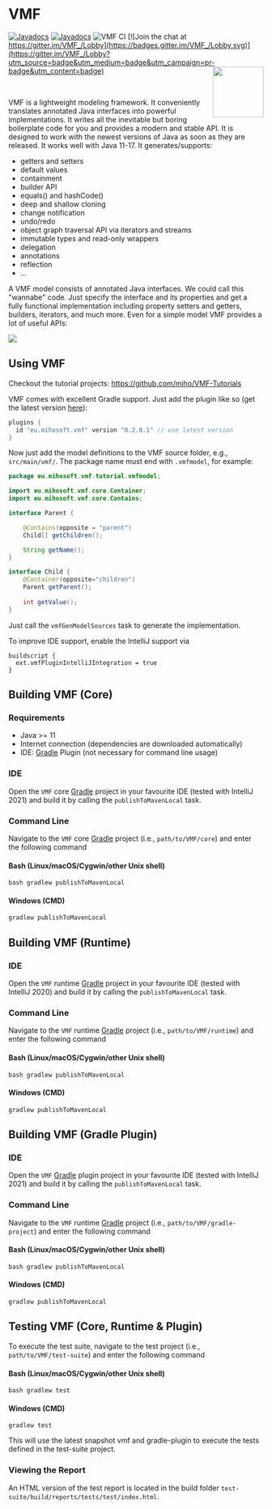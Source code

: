 VMF
=======

[![Javadocs](https://www.javadoc.io/badge/eu.mihosoft.vmf/vmf.svg?color=blue&label=javadoc-core)](https://www.javadoc.io/doc/eu.mihosoft.vmf/vmf) [![Javadocs](https://www.javadoc.io/badge/eu.mihosoft.vmf/vmf-runtime.svg?color=blue&label=javadoc-runtime)](https://www.javadoc.io/doc/eu.mihosoft.vmf/vmf-runtime)
![VMF CI](https://github.com/miho/VMF/workflows/VMF%20CI/badge.svg)
[![Join the chat at https://gitter.im/VMF_/Lobby](https://badges.gitter.im/VMF_/Lobby.svg)](https://gitter.im/VMF_/Lobby?utm_source=badge&utm_medium=badge&utm_campaign=pr-badge&utm_content=badge)
<a href="https://foojay.io/today/works-with-openjdk">
   <img align="right" 
        src="https://github.com/foojayio/badges/raw/main/works_with_openjdk/Works-with-OpenJDK.png"   
        width="100">
</a>

<br>


VMF is a lightweight modeling framework. It conveniently translates annotated Java interfaces into powerful implementations. It writes all the inevitable but boring boilerplate code for you and provides a modern and stable API. It is designed to work with the newest versions of Java as soon as they are released. It works well with Java 11-17.
It generates/supports:

- getters and setters
- default values
- containment
- builder API
- equals() and hashCode()
- deep and shallow cloning
- change notification
- undo/redo
- object graph traversal API via iterators and streams
- immutable types and read-only wrappers
- delegation
- annotations
- reflection
- ...

A VMF model consists of annotated Java interfaces. We could call this "wannabe" code. Just specify the interface and its properties and get a fully functional  implementation including property setters and getters, builders, iterators, and much more. Even for a simple model VMF provides a lot of useful APIs:

<img src="resources/img/vmf-01.svg">

## Using VMF

Checkout the tutorial projects: https://github.com/miho/VMF-Tutorials

VMF comes with excellent Gradle support. Just add the plugin like so (get the latest version [here](https://plugins.gradle.org/plugin/eu.mihosoft.vmf)):

```gradle
plugins {
  id "eu.mihosoft.vmf" version "0.2.8.1" // use latest version
}
```

Now just add the model definitions to the VMF source folder, e.g., `src/main/vmf/`. The package name must end with `.vmfmodel`, for example:

```java
package eu.mihosoft.vmf.tutorial.vmfmodel;

import eu.mihosoft.vmf.core.Container;
import eu.mihosoft.vmf.core.Contains;

interface Parent {

    @Contains(opposite = "parent")
    Child[] getChildren();

    String getName();
}

interface Child {
    @Container(opposite="children")
    Parent getParent();
    
    int getValue();
}
```

Just call the `vmfGenModelSources` task to generate the implementation.

To improve IDE support, enable the IntelliJ support via

```
buildscript {
  ext.vmfPluginIntelliJIntegration = true
}
```

## Building VMF (Core)

### Requirements

- Java >= 11
- Internet connection (dependencies are downloaded automatically)
- IDE: [Gradle](http://www.gradle.org/) Plugin (not necessary for command line usage)

### IDE

Open the `VMF` core [Gradle](http://www.gradle.org/) project in your favourite IDE (tested with IntelliJ 2021) and build it
by calling the `publishToMavenLocal` task.

### Command Line

Navigate to the `VMF` core [Gradle](http://www.gradle.org/) project (i.e., `path/to/VMF/core`) and enter the following command

#### Bash (Linux/macOS/Cygwin/other Unix shell)

    bash gradlew publishToMavenLocal
    
#### Windows (CMD)

    gradlew publishToMavenLocal
    
## Building VMF (Runtime)

### IDE

Open the `VMF` runtime [Gradle](http://www.gradle.org/) project in your favourite IDE (tested with IntelliJ 2020) and build it
by calling the `publishToMavenLocal` task.

### Command Line

Navigate to the `VMF` runtime [Gradle](http://www.gradle.org/) project (i.e., `path/to/VMF/runtime`) and enter the following command

#### Bash (Linux/macOS/Cygwin/other Unix shell)

    bash gradlew publishToMavenLocal
    
#### Windows (CMD)

    gradlew publishToMavenLocal    
    
## Building VMF (Gradle Plugin)

### IDE

Open the `VMF` [Gradle](http://www.gradle.org/) plugin project in your favourite IDE (tested with IntelliJ 2021) and build it
by calling the `publishToMavenLocal` task.

### Command Line

Navigate to the `VMF` runtime [Gradle](http://www.gradle.org/) project (i.e., `path/to/VMF/gradle-project`) and enter the following command

#### Bash (Linux/macOS/Cygwin/other Unix shell)

    bash gradlew publishToMavenLocal
    
#### Windows (CMD)

    gradlew publishToMavenLocal 

## Testing VMF (Core, Runtime & Plugin)

To execute the test suite, navigate to the test project (i.e., `path/to/VMF/test-suite`) and enter the following command

#### Bash (Linux/macOS/Cygwin/other Unix shell)

    bash gradlew test
    
#### Windows (CMD)

    gradlew test

This will use the latest snapshot vmf and gradle-plugin to execute the tests defined in the test-suite project.

### Viewing the Report

An HTML version of the test report is located in the build folder `test-suite/build/reports/tests/test/index.html`.
